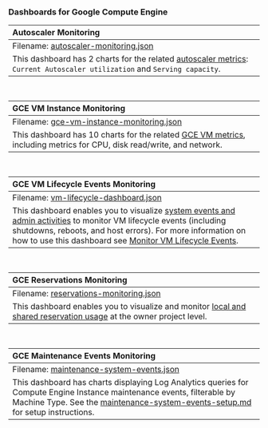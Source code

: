 ### Dashboards for Google Compute Engine

|Autoscaler Monitoring|
|:--------------------|
|Filename: [autoscaler-monitoring.json](autoscaler-monitoring.json)|
|This dashboard has 2 charts for the related [autoscaler metrics](https://cloud.google.com/monitoring/api/metrics_gcp_a_b#gcp-autoscaler): `Current Autoscaler utilization` and `Serving capacity`.|

&nbsp;

|GCE VM Instance Monitoring|
|:-------------------------|
|Filename: [gce-vm-instance-monitoring.json](gce-vm-instance-monitoring.json)|
|This dashboard has 10 charts for the related [GCE VM metrics](https://cloud.google.com/monitoring/api/metrics_gcp_c#gcp-compute), including metrics for CPU, disk read/write, and network.|

&nbsp;

|GCE VM Lifecycle Events Monitoring|
|:-------------------------|
|Filename: [vm-lifecycle-dashboard.json](vm-lifecycle-dashboard.json)|
|This dashboard enables you to visualize [system events and admin activities](https://cloud.google.com/logging/docs/audit#types) to monitor VM lifecycle events (including shutdowns, reboots, and host errors). For more information on how to use this dashboard see [Monitor VM Lifecycle Events](https://cloud.google.com/compute/docs/troubleshooting/troubleshooting-reboots#monitor-events).|

&nbsp;

|GCE Reservations Monitoring|
|:-------------------------|
|Filename: [reservations-monitoring.json](reservations-monitoring.json)|
|This dashboard enables you to visualize and monitor [local and shared reservation usage](https://cloud.google.com/compute/docs/instances/reservations-monitor) at the owner project level.|

&nbsp;

|GCE Maintenance Events Monitoring|
|:-------------------------|
|Filename: [maintenance-system-events.json](maintenance-system-events.json)|
|This dashboard has charts displaying Log Analytics queries for Compute Engine Instance maintenance events, filterable by Machine Type.  See the [maintenance-system-events-setup.md](maintenance-system-events-setup.md) for setup instructions.|
